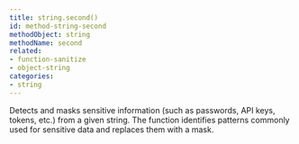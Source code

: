 ```yaml
---
title: string.second()
id: method-string-second
methodObject: string
methodName: second
related:
- function-sanitize
- object-string
categories:
- string
---
```


Detects and masks sensitive information (such as passwords, API keys, tokens, etc.) from a given string. 
The function identifies patterns commonly used for sensitive data and replaces them with a mask.